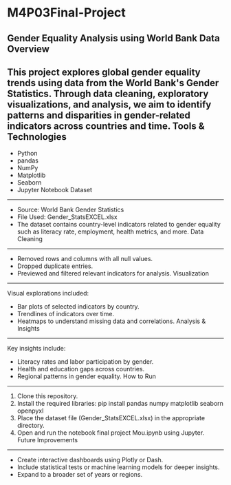 # M4P03Final-Project
Gender Equality Analysis using World Bank Data
Overview
--------
This project explores global gender equality trends using data from the World Bank's Gender Statistics.
Through data cleaning, exploratory visualizations, and analysis, we aim to identify patterns and disparities in
gender-related indicators across countries and time.
Tools & Technologies
--------------------
- Python
- pandas
- NumPy
- Matplotlib
- Seaborn
- Jupyter Notebook
Dataset
-------
- Source: World Bank Gender Statistics
- File Used: Gender_StatsEXCEL.xlsx
- The dataset contains country-level indicators related to gender equality such as literacy rate, employment,
health metrics, and more.
Data Cleaning
-------------
- Removed rows and columns with all null values.
- Dropped duplicate entries.
- Previewed and filtered relevant indicators for analysis.
Visualization
-------------
Visual explorations included:
- Bar plots of selected indicators by country.
- Trendlines of indicators over time.
- Heatmaps to understand missing data and correlations.
Analysis & Insights
-------------------
Key insights include:
- Literacy rates and labor participation by gender.
- Health and education gaps across countries.
- Regional patterns in gender equality.
How to Run
----------
1. Clone this repository.
2. Install the required libraries:
pip install pandas numpy matplotlib seaborn openpyxl
3. Place the dataset file (Gender_StatsEXCEL.xlsx) in the appropriate directory.
4. Open and run the notebook final project Mou.ipynb using Jupyter.
Future Improvements
-------------------
- Create interactive dashboards using Plotly or Dash.
- Include statistical tests or machine learning models for deeper insights.
- Expand to a broader set of years or regions.
